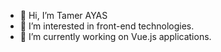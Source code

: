 - 👋 Hi, I’m Tamer AYAS
- 👀 I’m interested in front-end technologies.
- 🌱 I’m currently working on Vue.js applications.
